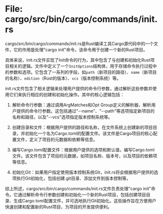 # File: cargo/src/bin/cargo/commands/init.rs

cargo/src/bin/cargo/commands/init.rs是Rust编译工具Cargo源代码中的一个文件，它的作用是处理"cargo init"命令，该命令用于创建一个新的Rust项目。

具体来说，init.rs文件实现了Init命令的行为，其中包含了与创建和初始化Rust项目相关的逻辑。文件中定义了一个`InitOptions`结构体，用于存储命令执行过程中的参数和选项。它包含了一系列的字段，如`path`（新项目的路径）、`name`（新项目的名称）、`edition`（Rust的版本）、`vcs`（版本控制系统）等。

init.rs文件包含了相关逻辑来处理用户提供的命令行参数，通过解析这些参数并使用它们来执行相应的创建和初始化操作。其中的核心逻辑包括：

1. 解析命令行参数：通过调用ArgMatches和Opt Group定义的解析器，解析用户提供的命令行参数。这包括通过"--name"、"--path"等选项指定新项目的名称和路径，以及"--vcs"选项指定版本控制系统等。

2. 创建目录和文件：根据用户提供的路径和名称，在文件系统上创建新的项目目录，并初始化一个名为Cargo.toml的配置文件。该文件是Cargo项目的核心配置文件，定义了项目的元数据和依赖等信息。

3. 编写Cargo.toml配置文件：根据用户提供的选项和默认值，编写Cargo.toml文件。该文件包含了项目的元数据，如项目名称、版本号，以及项目的依赖项等信息。

4. 初始化Git：如果用户指定使用版本控制系统Git，init.rs将会根据用户提供的选项执行Git初始化，包括创建.git目录、添加文件到版本控制等。

综上所述，cargo/src/bin/cargo/commands/init.rs文件负责处理"cargo init"命令。它通过解析命令行参数创建和初始化一个新的Rust项目，包括创建项目目录、生成Cargo.toml配置文件，并可选地执行Git初始化。这些操作旨在方便用户快速创建和配置新的Rust项目，为项目的开发提供便利。


